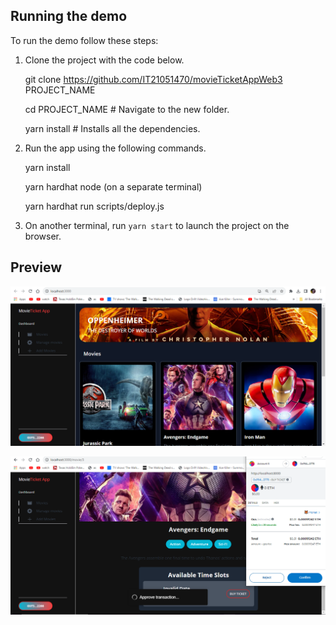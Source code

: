 ## Running the demo

To run the demo follow these steps:

1. Clone the project with the code below.

   git clone https://github.com/IT21051470/movieTicketAppWeb3 PROJECT_NAME
   
   cd PROJECT_NAME # Navigate to the new folder.
   
   yarn install # Installs all the dependencies.
 
3. Run the app using the following commands.

   yarn install
   
   yarn hardhat node (on a separate terminal)
   
   yarn hardhat run scripts/deploy.js
   
4. On another terminal, run `yarn start` to launch the project on the browser.

## Preview


![2](https://github.com/IT21051470/movieTicketAppWeb3/blob/main/ss/2.png)


![3](https://github.com/IT21051470/movieTicketAppWeb3/blob/main/ss/3.png)


